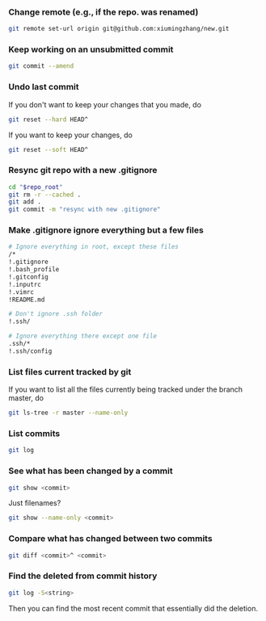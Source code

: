 ### Change remote (e.g., if the repo. was renamed)

```bash
git remote set-url origin git@github.com:xiumingzhang/new.git
```


### Keep working on an unsubmitted commit

```bash
git commit --amend
```


### Undo last commit

If you don't want to keep your changes that you made, do

```bash
git reset --hard HEAD^
```

If you want to keep your changes, do

```bash
git reset --soft HEAD^
```


### Resync git repo with a new .gitignore


```bash
cd "$repo_root"
git rm -r --cached .
git add .
git commit -m "resync with new .gitignore"
```


### Make .gitignore ignore everything but a few files

```bash
# Ignore everything in root, except these files
/*
!.gitignore
!.bash_profile
!.gitconfig
!.inputrc
!.vimrc
!README.md

# Don't ignore .ssh folder
!.ssh/

# Ignore everything there except one file
.ssh/*
!.ssh/config
```


### List files current tracked by git

If you want to list all the files currently being tracked under the branch master, do

```bash
git ls-tree -r master --name-only
```


### List commits

```bash
git log
```


### See what has been changed by a commit

```bash
git show <commit>
```

Just filenames?

```bash
git show --name-only <commit>
```


### Compare what has changed between two commits

```bash
git diff <commit>^ <commit>
```


### Find the deleted from commit history

```bash
git log -S<string>
```

Then you can find the most recent commit that essentially did the deletion.
